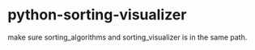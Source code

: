 # python-sorting-visualizer

make sure sorting_algorithms and sorting_visualizer is in the same path.
    
      
